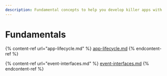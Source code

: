 ```yaml
---
description: Fundamental concepts to help you develop killer apps with advanced features!
---
```


# Fundamentals

{% content-ref url="app-lifecycle.md" %}
[app-lifecycle.md](app-lifecycle.md)
{% endcontent-ref %}

{% content-ref url="event-interfaces.md" %}
[event-interfaces.md](event-interfaces.md)
{% endcontent-ref %}
